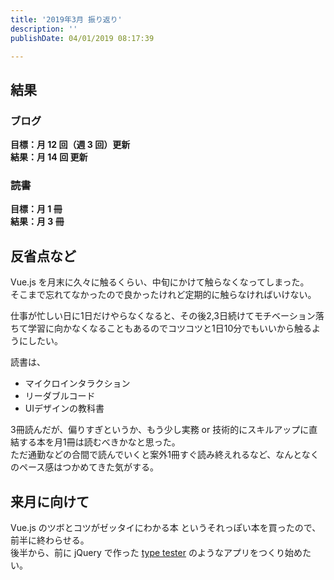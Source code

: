 ```yaml
---
title: '2019年3月 振り返り'
description: ''
publishDate: 04/01/2019 08:17:39

---
```

<h2>結果</h2>

<h3>ブログ</h3>

<p><strong>目標：月 12 回（週 3 回）更新</strong><br/>
<strong>結果：月 14 回 更新</strong></p>

<h3>読書</h3>

<p><strong>目標：月 1 冊</strong><br/>
<strong>結果：月 3 冊</strong></p>

<h2>反省点など</h2>

<p>Vue.js を月末に久々に触るくらい、中旬にかけて触らなくなってしまった。<br/>
そこまで忘れてなかったので良かったけれど定期的に触らなければいけない。</p>

<p>仕事が忙しい日に1日だけやらなくなると、その後2,3日続けてモチベーション落ちて学習に向かなくなることもあるのでコツコツと1日10分でもいいから触るようにしたい。</p>

<p>読書は、</p>

<ul>
<li>マイクロインタラクション</li>
<li>リーダブルコード</li>
<li>UIデザインの教科書</li>
</ul>


<p>3冊読んだが、偏りすぎというか、もう少し実務 or 技術的にスキルアップに直結する本を月1冊は読むべきかなと思った。<br/>
ただ通勤などの合間で読んでいくと案外1冊すぐ読み終えれるなど、なんとなくのペース感はつかめてきた気がする。</p>

<h2>来月に向けて</h2>

<p>Vue.js のツボとコツがゼッタイにわかる本 というそれっぽい本を買ったので、前半に終わらせる。<br/>
後半から、前に jQuery で作った <a href="https://yuheijotaki.com/demo/type_tester/1.1/">type tester</a> のようなアプリをつくり始めたい。</p>
